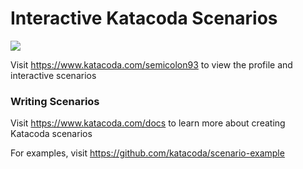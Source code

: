 # Interactive Katacoda Scenarios

[![](http://shields.katacoda.com/katacoda/semicolon93/count.svg)](https://www.katacoda.com/semicolon93 "Get your profile on Katacoda.com")

Visit https://www.katacoda.com/semicolon93 to view the profile and interactive scenarios

### Writing Scenarios
Visit https://www.katacoda.com/docs to learn more about creating Katacoda scenarios

For examples, visit https://github.com/katacoda/scenario-example
